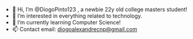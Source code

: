 - 👋 Hi, I’m @DiogoPinto123 , a newbie 22y old college masters student!
- 👀 I’m interested in everything related to technology.
- 🌱 I’m currently learning Computer Science!
- 📫 Contact email: diogoalexandrecnp@gmail.com
